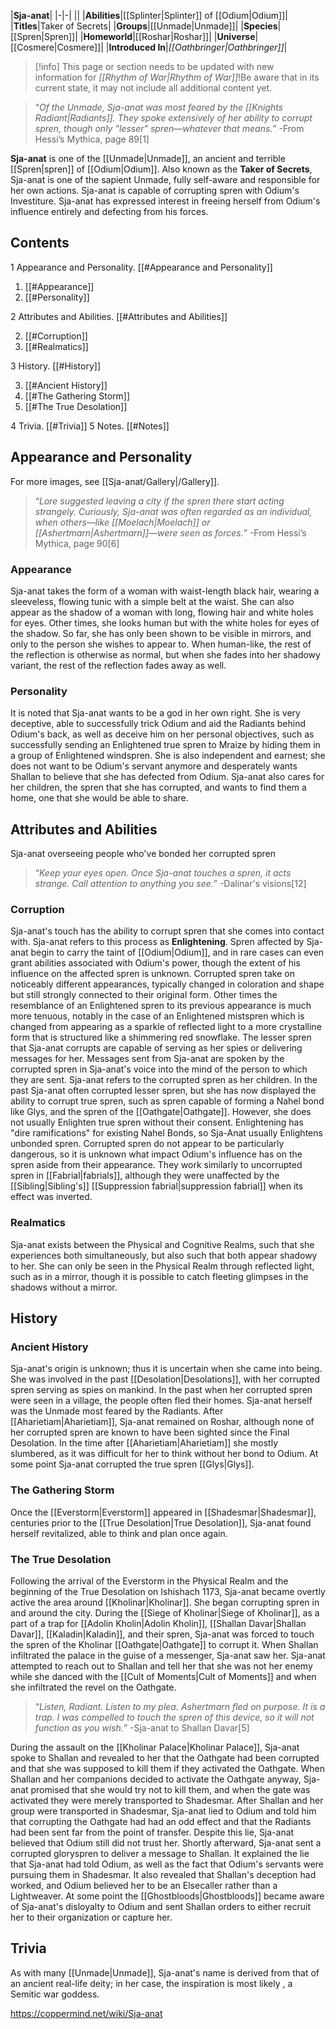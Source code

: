 |**Sja-anat**|
|-|-|
||
|**Abilities**|[[Splinter\|Splinter]] of [[Odium\|Odium]]|
|**Titles**|Taker of Secrets|
|**Groups**|[[Unmade\|Unmade]]|
|**Species**|[[Spren\|Spren]]|
|**Homeworld**|[[Roshar\|Roshar]]|
|**Universe**|[[Cosmere\|Cosmere]]|
|**Introduced In**|*[[Oathbringer\|Oathbringer]]*|

> [!info] This page or section needs to be updated with new information for *[[Rhythm of War\|Rhythm of War]]*!Be aware that in its current state, it may not include all additional content yet.

>“*Of the Unmade, Sja-anat was most feared by the [[Knights Radiant\|Radiants]]. They spoke extensively of her ability to corrupt spren, though only "lesser" spren—whatever that means.*”
\-From Hessi’s Mythica, page 89[1]


**Sja-anat** is one of the [[Unmade\|Unmade]], an ancient and terrible [[Spren\|spren]] of [[Odium\|Odium]]. Also known as the **Taker of Secrets**, Sja-anat is one of the sapient Unmade, fully self-aware and responsible for her own actions. Sja-anat is capable of corrupting spren with Odium's Investiture. Sja-anat has expressed interest in freeing herself from Odium's influence entirely and defecting from his forces.

## Contents

1 Appearance and Personality. [[#Appearance and Personality]] 

1. [[#Appearance]] 
1. [[#Personality]] 


2 Attributes and Abilities. [[#Attributes and Abilities]] 

2. [[#Corruption]] 
2. [[#Realmatics]] 


3 History. [[#History]] 

3. [[#Ancient History]] 
3. [[#The Gathering Storm]] 
3. [[#The True Desolation]] 


4 Trivia. [[#Trivia]] 
5 Notes. [[#Notes]] 


## Appearance and Personality
For more images, see [[Sja-anat/Gallery\|/Gallery]].
 
>“*Lore suggested leaving a city if the spren there start acting strangely. Curiously, Sja-anat was often regarded as an individual, when others—like [[Moelach\|Moelach]] or [[Ashertmarn\|Ashertmarn]]—were seen as forces.*”
\-From Hessi’s Mythica, page 90[6]


### Appearance
Sja-anat takes the form of a woman with waist-length black hair, wearing a sleeveless, flowing tunic with a simple belt at the waist. She can also appear as the shadow of a woman with long, flowing hair and white holes for eyes. Other times, she looks human but with the white holes for eyes of the shadow. So far, she has only been shown to be visible in mirrors, and only to the person she wishes to appear to. When human-like, the rest of the reflection is otherwise as normal, but when she fades into her shadowy variant, the rest of the reflection fades away as well.

### Personality
It is noted that Sja-anat wants to be a god in her own right. She is very deceptive, able to successfully trick Odium and aid the Radiants behind Odium's back, as well as deceive him on her personal objectives, such as successfully sending an Enlightened true spren to Mraize by hiding them in a group of Enlightened windspren. She is also independent and earnest; she does not want to be Odium's servant anymore and desperately wants Shallan to believe that she has defected from Odium. Sja-anat also cares for her children, the spren that she has corrupted, and wants to find them a home, one that she would be able to share.

## Attributes and Abilities
  Sja-anat overseeing people who've bonded her corrupted spren
>“*Keep your eyes open. Once Sja-anat touches a spren, it acts strange. Call attention to anything you see.*”
\-Dalinar's visions[12]


### Corruption
Sja-anat's touch has the ability to corrupt spren that she comes into contact with. Sja-anat refers to this process as **Enlightening**. Spren affected by Sja-anat begin to carry the taint of [[Odium\|Odium]], and in rare cases can even grant abilities associated with Odium's power, though the extent of his influence on the affected spren is unknown. Corrupted spren take on noticeably different appearances, typically changed in coloration and shape but still strongly connected to their original form. Other times the resemblance of an Enlightened spren to its previous appearance is much more tenuous, notably in the case of an Enlightened mistspren which is changed from appearing as a sparkle of reflected light to a more crystalline form that is structured like a shimmering red snowflake.
The lesser spren that Sja-anat corrupts are capable of serving as her spies or delivering messages for her. Messages sent from Sja-anat are spoken by the corrupted spren in Sja-anat's voice into the mind of the person to which they are sent. Sja-anat refers to the corrupted spren as her children.
In the past Sja-anat often corrupted lesser spren, but she has now displayed the ability to corrupt true spren, such as spren capable of forming a Nahel bond like Glys, and the spren of the [[Oathgate\|Oathgate]]. However, she does not usually Enlighten true spren without their consent.
Enlightening has "dire ramifications" for existing Nahel Bonds, so Sja-Anat usually Enlightens unbonded spren. Corrupted spren do not appear to be particularly dangerous, so it is unknown what impact Odium's influence has on the spren aside from their appearance. They work similarly to uncorrupted spren in [[Fabrial\|fabrials]], although they were unaffected by the [[Sibling\|Sibling's]] [[Suppression fabrial\|suppression fabrial]] when its effect was inverted.

### Realmatics
Sja-anat exists between the Physical and Cognitive Realms, such that she experiences both simultaneously, but also such that both appear shadowy to her. She can only be seen in the Physical Realm through reflected light, such as in a mirror, though it is possible to catch fleeting glimpses in the shadows without a mirror.

## History
 
### Ancient History
Sja-anat's origin is unknown; thus it is uncertain when she came into being. She was involved in the past [[Desolation\|Desolations]], with her corrupted spren serving as spies on mankind. In the past when her corrupted spren were seen in a village, the people often fled their homes. Sja-anat herself was the Unmade most feared by the Radiants.
After [[Aharietiam\|Aharietiam]], Sja-anat remained on Roshar, although none of her corrupted spren are known to have been sighted since the Final Desolation. In the time after [[Aharietiam\|Aharietiam]] she mostly slumbered, as it was difficult for her to think without her bond to Odium. At some point Sja-anat corrupted the true spren [[Glys\|Glys]].

### The Gathering Storm
Once the [[Everstorm\|Everstorm]] appeared in [[Shadesmar\|Shadesmar]], centuries prior to the [[True Desolation\|True Desolation]], Sja-anat found herself revitalized, able to think and plan once again.

### The True Desolation
Following the arrival of the Everstorm in the Physical Realm and the beginning of the True Desolation on Ishishach 1173, Sja-anat became overtly active the area around [[Kholinar\|Kholinar]]. She began corrupting spren in and around the city.
During the [[Siege of Kholinar\|Siege of Kholinar]], as a part of a trap for [[Adolin Kholin\|Adolin Kholin]], [[Shallan Davar\|Shallan Davar]], [[Kaladin\|Kaladin]], and their spren, Sja-anat was forced to touch the spren of the Kholinar [[Oathgate\|Oathgate]] to corrupt it. When Shallan infiltrated the palace in the guise of a messenger, Sja-anat saw her. Sja-anat attempted to reach out to Shallan and tell her that she was not her enemy while she danced with the [[Cult of Moments\|Cult of Moments]] and when she infiltrated the revel on the Oathgate.

>“*Listen, Radiant. Listen to my plea. Ashertmarn fled on purpose. It is a trap. I was compelled to touch the spren of this device, so it will not function as you wish.*”
\-Sja-anat to Shallan Davar[5]

During the assault on the [[Kholinar Palace\|Kholinar Palace]], Sja-anat spoke to Shallan and revealed to her that the Oathgate had been corrupted and that she was supposed to kill them if they activated the Oathgate. When Shallan and her companions decided to activate the Oathgate anyway, Sja-anat promised that she would try not to kill them, and when the gate was activated they were merely transported to Shadesmar.
After Shallan and her group were transported in Shadesmar, Sja-anat lied to Odium and told him that corrupting the Oathgate had had an odd effect and that the Radiants had been sent far from the point of transfer. Despite this lie, Sja-anat believed that Odium still did not trust her. Shortly afterward, Sja-anat sent a corrupted gloryspren to deliver a message to Shallan. It explained the lie that Sja-anat had told Odium, as well as the fact that Odium's servants were pursuing them in Shadesmar. It also revealed that Shallan's deception had worked, and Odium believed her to be an Elsecaller rather than a Lightweaver. At some point the [[Ghostbloods\|Ghostbloods]] became aware of Sja-anat's disloyalty to Odium and sent Shallan orders to either recruit her to their organization or capture her.

## Trivia
As with many [[Unmade\|Unmade]], Sja-anat's name is derived from that of an ancient real-life deity; in her case, the inspiration is most likely , a Semitic war goddess.


https://coppermind.net/wiki/Sja-anat